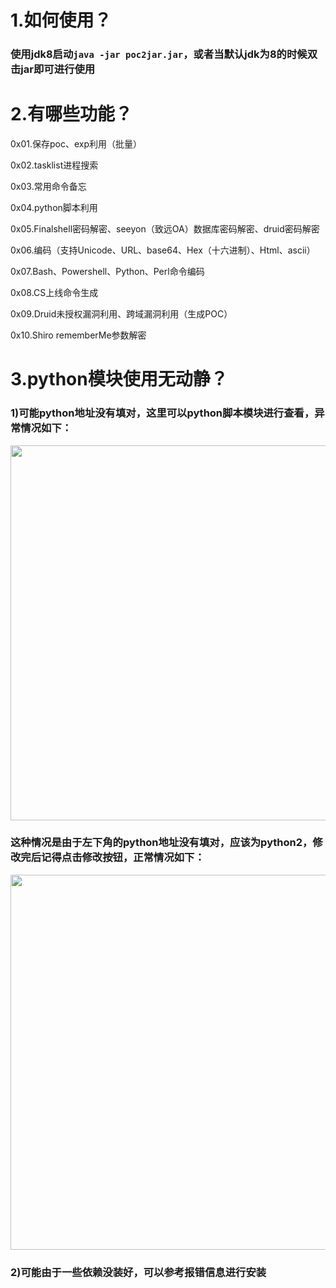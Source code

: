 # 1.如何使用？
### 使用jdk8启动`java -jar poc2jar.jar`，或者当默认jdk为8的时候双击jar即可进行使用

# 2.有哪些功能？
0x01.保存poc、exp利用（批量）

0x02.tasklist进程搜索

0x03.常用命令备忘

0x04.python脚本利用

0x05.Finalshell密码解密、seeyon（致远OA）数据库密码解密、druid密码解密

0x06.编码（支持Unicode、URL、base64、Hex（十六进制）、Html、ascii）

0x07.Bash、Powershell、Python、Perl命令编码

0x08.CS上线命令生成

0x09.Druid未授权漏洞利用、跨域漏洞利用（生成POC）

0x10.Shiro rememberMe参数解密

# 3.python模块使用无动静？
### 1)可能python地址没有填对，这里可以python脚本模块进行查看，异常情况如下：

<img src="https://user-images.githubusercontent.com/48286013/143996179-71ed0999-ea92-4ab2-a251-c061fdb5a584.png" width="700" height="600" />

### 这种情况是由于左下角的python地址没有填对，应该为python2，修改完后记得点击修改按钮，正常情况如下：

<img src="https://user-images.githubusercontent.com/48286013/144005135-a0d6a9d7-379b-4c73-9905-87b1ab269ec9.png" width="700" height="600" />

### 2)可能由于一些依赖没装好，可以参考报错信息进行安装
